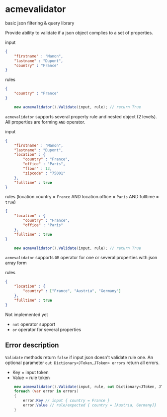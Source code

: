 # acmevalidator
basic json filtering &amp; query library

Provide ability to validate if a json object complies to a set of properties.

input
```json
{
    "firstname" : "Manon",
    "lastname" : "Dupont",
    "country" : "France"
}
```

rules
```json
{
    "country" : "France"
}
```

```csharp
    new acmevalidator().Validate(input, rule); // return True
```

`acmevalidator` supports several property rule and nested object (2 levels). All properties are forming `AND` operator.

input
```json
{
    "firstname" : "Manon",
    "lastname" : "Dupont",
    "location" : {
        "country" : "France",
        "office" : "Paris",
        "floor" : 13,
        "zipcode" : "75001"
    },
    "fulltime" : true
}
```

rules (location.country = `France` AND location.office = `Paris` AND fulltime = `true`)
```json
{
    "location" : {
        "country" : "France",
        "office" : "Paris"
    },
    "fulltime" : true
}
```

```csharp
    new acmevalidator().Validate(input, rule); // return True
```

`acmevalidator` supports `OR` operator for one or several properties with json array form

rules
```json
{
    "location" : {
        "country" : ["France", "Austria", "Germany"]
    },
    "fulltime" : true
}
```

Not implemented yet

* `not` operator support
* `or` operator for several properties

## Error description

`Validate` methods return `false` if input json doesn't validate rule one. An optional parameter `out Dictionary<JToken,JToken> errors` return all errors. 

* Key = input token
* Value = rule token

```csharp
    new acmevalidator().Validate(input, rule, out Dictionary<JToken, JToken> errors); // return False
    foreach (var error in errors)
    {
        error.Key // input { country = France }
        error.Value // rule/expected { country = [Austria, Germany]}
    }
```